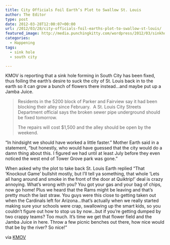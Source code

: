 ```yaml
---
title: City Officials Foil Earth’s Plot to Swallow St. Louis
author: The Editor
type: post
date: 2012-03-28T12:00:07+00:00
url: /2012/03/28/city-officials-foil-earths-plot-to-swallow-st-louis/
featured_image: http://media.punchingkitty.com/wordpress/2012/03/sinkhole_south_city.jpg
categories:
  - Happening
tags:
  - sink hole
  - south city

---
```

KMOV is reporting that a sink hole forming in South City has been fixed, thus foiling the earth&#8217;s desire to suck the city of St. Louis back in to the earth so it can grow a bunch of flowers there instead&#8230;and maybe put up a Jamba Juice.

> Residents in the 5200 block of Parker and Fairview say it had been blocking their alley since February.  A St. Louis City Streets Department official says the broken sewer pipe underground should be fixed tomorrow.
> 
> The repairs will cost $1,500 and the alley should be open by the weekend.

&#8220;In hindsight we should have worked a little faster.&#8221; Mother Earth said in a statement, &#8220;but honestly, who would have guessed that the city would do a damn thing about this. I figured we had until at least July before they even noticed the west end of Tower Grove park was gone.&#8221;

When asked why the plot to take back St. Louis Earth replied &#8220;That &#8216;Knockout Game&#8217; bullshit mostly, but I&#8217;ll tell ya something, that whole &#8216;Lets all hang around and smoke in the front of the door at Quiktrip!&#8217; deal is crazy annoying. What&#8217;s wrong with you? You got your gas and your bag of chips, now go home! Plus we heard that the Rams might be leaving and that&#8217;s pretty much the last straw. You guys were this close to getting taken out when the Cardinals left for Arizona&#8230;that&#8217;s actually when we really started making sure your schools were crap, swallowing up the smart kids, so you couldn&#8217;t figure out how to stop us by now&#8230;but if you&#8217;re getting dumped by two crappy teams? Too much. It&#8217;s time we get that flower field and the Jamba Juice in here. Throw a few picnic benches out there, how nice would that be by the river? So nice!&#8221;

via <a href="http://www.kmov.com/news/local/Sinkhole-blocking-south-St-Louis-alley-to-be-fixed-144476185.html" target="_blank">KMOV</a>